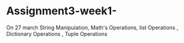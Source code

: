 # Assignment3-week1-
On 27 march String Manipulation, Math's Operations, list Operations , Dictionary Operations , Tuple Operations
